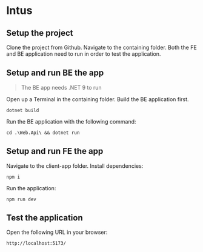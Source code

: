 # Intus
## Setup the project
Clone the project from Github. Navigate to the containing folder.
Both the FE and BE application need to run in order to test the application.

## Setup and run BE the app

> The BE app needs .NET 9 to run

Open up a Terminal in the containing folder.
Build the BE application first.

    dotnet build

Run the BE application with the following command:

    cd .\Web.Api\ && dotnet run


## Setup and run FE the app
Navigate to the client-app folder.
Install dependencies:

    npm i
Run the application:

    npm run dev
## Test the application
Open the following URL in your browser:

    http://localhost:5173/
